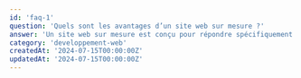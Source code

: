 ```yaml
---
id: 'faq-1'
question: 'Quels sont les avantages d’un site web sur mesure ?'
answer: 'Un site web sur mesure est conçu pour répondre spécifiquement aux besoins de votre entreprise, offrant ainsi une personnalisation et une flexibilité accrues par rapport aux solutions prédéfinies.'
category: 'developpement-web'
createdAt: '2024-07-15T00:00:00Z'
updatedAt: '2024-07-15T00:00:00Z'
---
```

